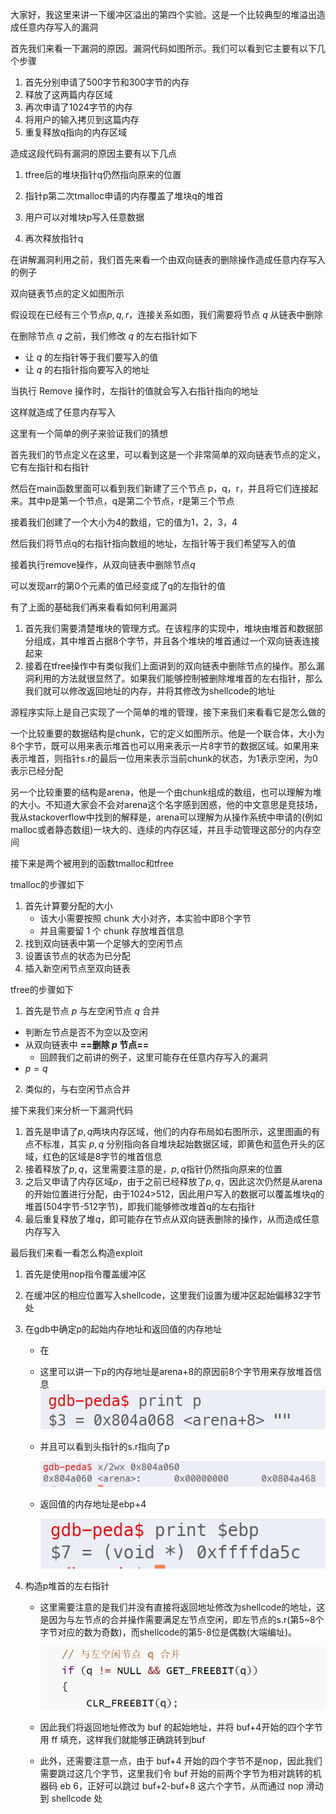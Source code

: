 大家好，我这里来讲一下缓冲区溢出的第四个实验。这是一个比较典型的堆溢出造成任意内存写入的漏洞



首先我们来看一下漏洞的原因。漏洞代码如图所示。我们可以看到它主要有以下几个步骤

1. 首先分别申请了500字节和300字节的内存
2. 释放了这两篇内存区域
3. 再次申请了1024字节的内存
4. 将用户的输入拷贝到这篇内存
5. 重复释放q指向的内存区域

造成这段代码有漏洞的原因主要有以下几点

1. tfree后的堆块指针q仍然指向原来的位置

2. 指针p第二次tmalloc申请的内存覆盖了堆块q的堆首

3. 用户可以对堆块p写入任意数据

4. 再次释放指针q



在讲解漏洞利用之前，我们首先来看一个由双向链表的删除操作造成任意内存写入的例子

双向链表节点的定义如图所示

假设现在已经有三个节点$p, q, r$，连接关系如图，我们需要将节点 $q$ 从链表中删除

在删除节点 $q$ 之前，我们修改 $q$ 的左右指针如下

- 让 $q$ 的左指针等于我们要写入的值
- 让 $q$ 的右指针指向要写入的地址

当执行 Remove 操作时，左指针的值就会写入右指针指向的地址

这样就造成了任意内存写入



这里有一个简单的例子来验证我们的猜想



首先我们的节点定义在这里，可以看到这是一个非常简单的双向链表节点的定义，它有左指针和右指针

然后在main函数里面可以看到我们新建了三个节点 p，q，r，并且将它们连接起来。其中p是第一个节点，q是第二个节点，r是第三个节点

接着我们创建了一个大小为4的数组，它的值为1，2，3，4

然后我们将节点q的右指针指向数组的地址，左指针等于我们希望写入的值

接着执行remove操作，从双向链表中删除节点$q$

可以发现arr的第0个元素的值已经变成了q的左指针的值



有了上面的基础我们再来看看如何利用漏洞

1. 首先我们需要清楚堆块的管理方式。在该程序的实现中，堆块由堆首和数据部分组成，其中堆首占据8个字节，并且各个堆块的堆首通过一个双向链表连接起来
2. 接着在tfree操作中有类似我们上面讲到的双向链表中删除节点的操作。那么漏洞利用的方法就很显然了。如果我们能够控制被删除堆堆首的左右指针，那么我们就可以修改返回地址的内存，并将其修改为shellcode的地址



源程序实际上是自己实现了一个简单的堆的管理，接下来我们来看看它是怎么做的

一个比较重要的数据结构是chunk，它的定义如图所示。他是一个联合体，大小为8个字节，既可以用来表示堆首也可以用来表示一片8字节的数据区域。如果用来表示堆首，则指针s.r的最后一位用来表示当前chunk的状态，为1表示空闲，为0表示已经分配

另一个比较重要的结构是arena，他是一个由chunk组成的数组，也可以理解为堆的大小。不知道大家会不会对arena这个名字感到困惑，他的中文意思是竞技场，我从stackoverflow中找到的解释是，arena可以理解为从操作系统中申请的(例如malloc或者静态数组)一块大的、连续的内存区域，并且手动管理这部分的内存空间

接下来是两个被用到的函数tmalloc和tfree

tmalloc的步骤如下

1. 首先计算要分配的大小
   - 该大小需要按照 chunk 大小对齐，本实验中即8个字节
   - 并且需要留 1 个 chunk 存放堆首信息
2. 找到双向链表中第一个足够大的空闲节点
3. 设置该节点的状态为已分配
4. 插入新空闲节点至双向链表

tfree的步骤如下

1.  首先是节点 $p$ 与左空闲节点 $q$ 合并
   - 判断左节点是否不为空以及空闲
   - 从双向链表中 **==删除 $p$ 节点==**
     - 回顾我们之前讲的例子，这里可能存在任意内存写入的漏洞
   - $p = q$
2. 类似的，与右空闲节点合并



接下来我们来分析一下漏洞代码

1. 首先是申请了$p, q$两块内存区域，他们的内存布局如右图所示，这里图画的有点不标准，其实 $p, q$ 分别指向各自堆块起始数据区域，即黄色和蓝色开头的区域，红色的区域是8字节的堆首信息
2. 接着释放了$p,q$，这里需要注意的是，$p,q$指针仍然指向原来的位置
3. 之后又申请了内存区域$p$，由于之前已经释放了$p,q$，因此这次仍然是从arena的开始位置进行分配，由于1024>512，因此用户写入的数据可以覆盖堆块$q$的堆首(504字节-512字节)，即我们能够修改堆首q的左右指针
4. 最后重复释放了堆$q$，即可能存在节点从双向链表删除的操作，从而造成任意内存写入



最后我们来看一看怎么构造exploit

1. 首先是使用nop指令覆盖缓冲区

2. 在缓冲区的相应位置写入shellcode，这里我们设置为缓冲区起始偏移32字节处

3. 在gdb中确定p的起始内存地址和返回值的内存地址

   - 在

   - 这里可以讲一下p的内存地址是arena+8的原因前8个字节用来存放堆首信息![image-20210412004659844](presentations.assets/image-20210412004659844.png)

   - 并且可以看到头指针的s.r指向了p

     ![image-20210412004750024](presentations.assets/image-20210412004750024.png)

   - 返回值的内存地址是ebp+4

     ![image-20210412004851456](presentations.assets/image-20210412004851456.png)

4. 构造p堆首的左右指针

   - 这里需要注意的是我们并没有直接将返回地址修改为shellcode的地址，这是因为与左节点的合并操作需要满足左节点空闲，即左节点的s.r(第5~8个字节对应的数为奇数)，而shellcode的第5-8位是偶数(大端编址)。

     ![image-20210412005107183](presentations.assets/image-20210412005107183.png)

   - 因此我们将返回地址修改为 buf 的起始地址，并将 buf+4开始的四个字节用 ff 填充，这样我们就能够正确跳转到buf

   - 此外，还需要注意一点，由于 buf+4 开始的四个字节不是nop，因此我们需要跳过这几个字节，这里我们令 buf 开始的前两个字节为相对跳转的机器码 eb 6，正好可以跳过 buf+2-buf+8 这六个字节，从而通过 nop 滑动到 shellcode 处